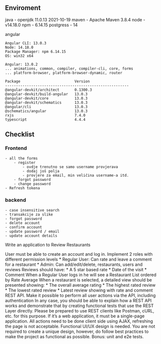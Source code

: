 ## Enviroment
java      - openjdk 11.0.13 2021-10-19
maven     - Apache Maven 3.8.4
node      - v14.18.0
npm       - 6.14.15
postgress - 14

angular
```
Angular CLI: 13.0.3
Node: 14.18.0
Package Manager: npm 6.14.15
OS: win32 x64

Angular: 13.0.2
... animations, common, compiler, compiler-cli, core, forms
... platform-browser, platform-browser-dynamic, router

Package                         Version
---------------------------------------------------------
@angular-devkit/architect       0.1300.3
@angular-devkit/build-angular   13.0.3
@angular-devkit/core            13.0.3
@angular-devkit/schematics      13.0.3
@angular/cli                    13.0.3
@schematics/angular             13.0.3
rxjs                            7.4.0
typescript                      4.4.4
```

## Checklist

### Frontend
    - all the forms
        - register
            - ovdje trenutno se samo username provjerava
            - dodaj još polja
            - provjere za email, min veličina username-a itd.
        - forgot password
        - change password
    - Refresh tokena

### backend
    - case insensitive search
    - transakcije za slike
    - forgot password
    - delete account
    - confirm account
    - update password / email
    - update account details

Write an application to Review Restaurants

User must be able to create an account and log in.
Implement 2 roles with different permission levels
    * Regular User: Can rate and leave a comment for a restaurant
    * Admin: Can add/edit/delete, restaurants, users and reviews
Reviews should have:
    * A 5 star based rate
    * Date of the visit
    * Comment
When a Regular User logs in he will see a Restaurant List ordered by Rate Average
When a restaurant is selected, a detailed view should be presented showing:
    * The overall average rating
    * The highest rated review
    * The lowest rated review
    * Latest review showing with rate and comment
REST API. Make it possible to perform all user actions via the API, including authentication
In any case, you should be able to explain how a REST API works and demonstrate that by creating functional tests that use the REST Layer directly.
Please be prepared to use REST clients like Postman, cURL, etc. for this purpose.
If it’s a web application, it must be a single-page application. All actions need to be done client side using AJAX, refreshing the page is not acceptable. 
Functional UI/UX design is needed.
You are not required to create a unique design, however, do follow best practices to make the project as functional as possible.
Bonus: unit and e2e tests.